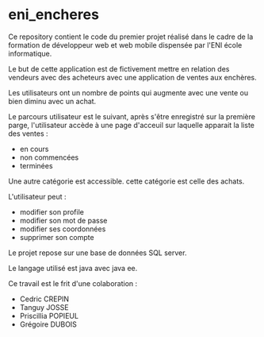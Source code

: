 # eni_encheres
Ce repository contient le code du premier projet réalisé dans le cadre de la formation de développeur web et web mobile dispensée par l'ENI école informatique. 

Le but de cette application est de fictivement mettre en relation des vendeurs avec des acheteurs avec une application de ventes aux enchères. 

Les utilisateurs ont un nombre de points qui augmente avec une vente ou bien diminu avec un achat. 

Le parcours utilisateur est le suivant, après s'être enregistré sur la première parge, l'utilisateur accède à une page d'acceuil sur laquelle apparait la liste des ventes :
- en cours
- non commencées
- terminées

Une autre catégorie est accessible. cette catégorie est celle des achats. 

L'utilisateur peut : 
- modifier son profile
- modifier son mot de passe
- modifier ses coordonnées
- supprimer son compte

Le projet repose sur une base de données SQL server.

Le langage utilisé est java avec java ee. 

Ce travail est le frit d'une colaboration : 
- Cedric CREPIN
- Tanguy JOSSE
- Priscillia POPIEUL
- Grégoire DUBOIS
